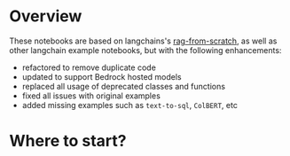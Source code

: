 # Overview

These notebooks are based on langchains's [rag-from-scratch](https://github.com/langchain-ai/rag-from-scratch), as well as other langchain example notebooks, but with the following enhancements:

- refactored to remove duplicate code
- updated to support Bedrock hosted models
- replaced all usage of deprecated classes and functions
- fixed all issues with original examples
- added missing examples such as `text-to-sql`, `ColBERT`, etc

# Where to start?

